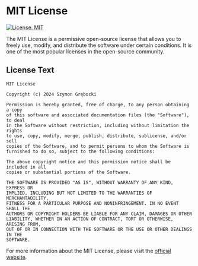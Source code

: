 # MIT License

[![License: MIT](https://img.shields.io/badge/License-MIT-yellow.svg)](https://opensource.org/licenses/MIT)

The MIT License is a permissive open-source license that allows you to freely use, modify, and distribute the software under certain conditions. It is one of the most popular licenses in the open-source community.

## License Text

```
MIT License

Copyright (c) 2024 Szymon Grębocki

Permission is hereby granted, free of charge, to any person obtaining a copy
of this software and associated documentation files (the "Software"), to deal
in the Software without restriction, including without limitation the rights
to use, copy, modify, merge, publish, distribute, sublicense, and/or sell
copies of the Software, and to permit persons to whom the Software is
furnished to do so, subject to the following conditions:

The above copyright notice and this permission notice shall be included in all
copies or substantial portions of the Software.

THE SOFTWARE IS PROVIDED "AS IS", WITHOUT WARRANTY OF ANY KIND, EXPRESS OR
IMPLIED, INCLUDING BUT NOT LIMITED TO THE WARRANTIES OF MERCHANTABILITY,
FITNESS FOR A PARTICULAR PURPOSE AND NONINFRINGEMENT. IN NO EVENT SHALL THE
AUTHORS OR COPYRIGHT HOLDERS BE LIABLE FOR ANY CLAIM, DAMAGES OR OTHER
LIABILITY, WHETHER IN AN ACTION OF CONTRACT, TORT OR OTHERWISE, ARISING FROM,
OUT OF OR IN CONNECTION WITH THE SOFTWARE OR THE USE OR OTHER DEALINGS IN THE
SOFTWARE.
```

For more information about the MIT License, please visit the [official website](https://opensource.org/licenses/MIT).